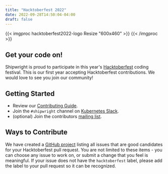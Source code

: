```yaml
---
title: "Hacktoberfest 2022"
date: 2022-09-28T14:50:04-04:00
draft: false
---
```


{{< imgproc hacktoberfest2022-logo Resize "600x460" >}}
{{< /imgproc >}}

## Get your code on!

Shipwright is proud to participate in this year's [Hacktoberfest](https://hacktoberfest.com) coding festival.
This is our first year accepting Hacktoberfest contributions.
We would love to see you join our community!

## Getting Started

* Review our [Contributing Guide](https://github.com/shipwright-io/.github/blob/main/CONTRIBUTING.md).
* Join the `#shipwright` channel on [Kubernetes Slack](https://kubernetes.slack.com/messages/shipwright).
* (optional) Join the contributors [mailing list](https://lists.shipwright.io/archives/list/shipwright-dev@lists.shipwright.io/).


## Ways to Contribute

We have created a [GitHub project](https://github.com/orgs/shipwright-io/projects/4) listing all issues that are good candidates for your Hacktoberfest pull request.
You are not limited to these items - you can choose any issue to work on, or submit a change that you feel is meaningful.
If your issue does not have the `hacktoberfest` label, please add the label to your pull request so it can be recognized.
